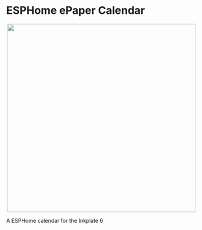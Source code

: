 # ESPHome ePaper Calendar
<p align="center">
  <img height="500px" src="https://github.com/paviro/ESPHome-ePaper-Calendar/assets/992826/4516fc09-13db-48a0-9bb4-6b77c75827b0">
</p>

A ESPHome calendar for the Inkplate 6
